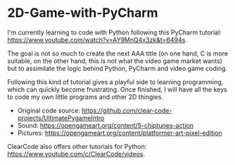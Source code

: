 # 2D-Game-with-PyCharm

I'm currently learning to code with Python following this PyCharm tutorial: https://www.youtube.com/watch?v=AY9MnQ4x3zk&t=6494s.

The goal is not so much to create the next AAA title (on one hand, C is more suitable, on the other hand, this is not what the video game market wants) but to assimilate the logic behind Python, PyCharm and video game coding.

Following this kind of tutorial gives a playful side to learning programming, which can quickly become frustrating. Once finished, I will have all the keys to code my own little programs and other 2D thingies.

  - Original code source: https://github.com/clear-code-projects/UltimatePygameIntro
  - Sound: https://opengameart.org/content/5-chiptunes-action
  - Pictures: https://opengameart.org/content/platformer-art-pixel-edition

ClearCode also offers other tutorials for Python: https://www.youtube.com/c/ClearCode/videos.
